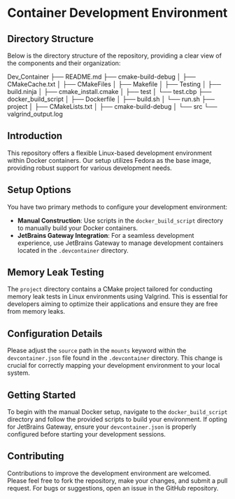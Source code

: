 # Container Development Environment

## Directory Structure
Below is the directory structure of the repository, providing a clear view of the components and their organization:

Dev_Container
├── README.md
├── cmake-build-debug
│   ├── CMakeCache.txt
│   ├── CMakeFiles
│   ├── Makefile
│   ├── Testing
│   ├── build.ninja
│   ├── cmake_install.cmake
│   ├── test
│   └── test.cbp
├── docker_build_script
│   ├── Dockerfile
│   ├── build.sh
│   └── run.sh
├── project
│   ├── CMakeLists.txt
│   ├── cmake-build-debug
│   └── src
└── valgrind_output.log


## Introduction
This repository offers a flexible Linux-based development environment within Docker containers. Our setup utilizes Fedora as the base image, providing robust support for various development needs.

## Setup Options
You have two primary methods to configure your development environment:

- **Manual Construction**: Use scripts in the `docker_build_script` directory to manually build your Docker containers.
- **JetBrains Gateway Integration**: For a seamless development experience, use JetBrains Gateway to manage development containers located in the `.devcontainer` directory.

## Memory Leak Testing
The `project` directory contains a CMake project tailored for conducting memory leak tests in Linux environments using Valgrind. This is essential for developers aiming to optimize their applications and ensure they are free from memory leaks.

## Configuration Details
Please adjust the `source` path in the `mounts` keyword within the `devcontainer.json` file found in the `.devcontainer` directory. This change is crucial for correctly mapping your development environment to your local system.

## Getting Started
To begin with the manual Docker setup, navigate to the `docker_build_script` directory and follow the provided scripts to build your environment. If opting for JetBrains Gateway, ensure your `devcontainer.json` is properly configured before starting your development sessions.

## Contributing
Contributions to improve the development environment are welcomed. Please feel free to fork the repository, make your changes, and submit a pull request. For bugs or suggestions, open an issue in the GitHub repository.
